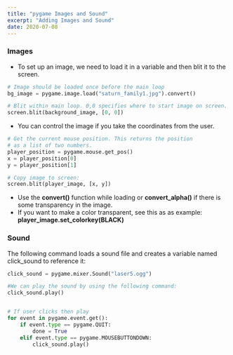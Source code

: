 ```yaml
---
title: "pygame Images and Sound"
excerpt: "Adding Images and Sound"
date: 2020-07-08
---
```


### Images

- To set up an image, we need to load it in a variable and then blit it to the screen.

```python
# Image should be loaded once before the main loop
bg_image = pygame.image.load("saturn_family1.jpg").convert()

# Blit within main loop. 0,0 specifies where to start image on screen.
screen.blit(background_image, [0, 0])
```

- You can control the image if you take the coordinates from the user.

```python
# Get the current mouse position. This returns the position
# as a list of two numbers.
player_position = pygame.mouse.get_pos()
x = player_position[0]
y = player_position[1]

# Copy image to screen:
screen.blit(player_image, [x, y])
```

- Use the **convert()** function while loading or **convert_alpha()** if there is some transparency in the image.
- If you want to make a color transparent, see this as as example: **player_image.set_colorkey(BLACK)**

### Sound

The following command loads a sound file and creates a variable named click_sound to reference it:

```python
click_sound = pygame.mixer.Sound("laser5.ogg")

#We can play the sound by using the following command:
click_sound.play()


# If user clicks then play
for event in pygame.event.get():
    if event.type == pygame.QUIT:
        done = True
    elif event.type == pygame.MOUSEBUTTONDOWN:
        click_sound.play()
```
